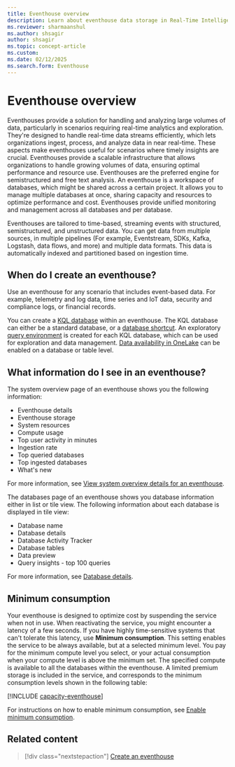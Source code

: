 ```yaml
---
title: Eventhouse overview
description: Learn about eventhouse data storage in Real-Time Intelligence.
ms.reviewer: sharmaanshul
ms.author: shsagir
author: shsagir
ms.topic: concept-article
ms.custom:
ms.date: 02/12/2025
ms.search.form: Eventhouse
---
```

# Eventhouse overview

Eventhouses provide a solution for handling and analyzing large volumes of data, particularly in scenarios requiring real-time analytics and exploration. They're designed to handle real-time data streams efficiently, which lets organizations ingest, process, and analyze data in near real-time. These aspects make eventhouses useful for scenarios where timely insights are crucial. Eventhouses provide a scalable infrastructure that allows organizations to handle growing volumes of data, ensuring optimal performance and resource use. Eventhouses are the preferred engine for semistructured and free text analysis. An eventhouse is a workspace of databases, which might be shared across a certain project. It allows you to manage multiple databases at once, sharing capacity and resources to optimize performance and cost. Eventhouses provide unified monitoring and management across all databases and per database.

Eventhouses are tailored to time-based, streaming events with structured, semistructured, and unstructured data. You can get data from multiple sources, in multiple pipelines (For example, Eventstream, SDKs, Kafka, Logstash, data flows, and more) and multiple data formats. This data is automatically indexed and partitioned based on ingestion time.

## When do I create an eventhouse?

Use an eventhouse for any scenario that includes event-based data. For example, telemetry and log data, time series and IoT data, security and compliance logs, or financial records.

You can create a [KQL database](create-database.md) within an eventhouse. The KQL database can either be a standard database, or a [database shortcut](database-shortcut.md). An exploratory [query environment](create-database.md#explore-your-kql-database) is created for each KQL database, which can be used for exploration and data management. [Data availability in OneLake](one-logical-copy.md) can be enabled on a database or table level.

## What information do I see in an eventhouse?

The system overview page of an eventhouse shows you the following information:

* Eventhouse details
* Eventhouse storage
* System resources
* Compute usage
* Top user activity in minutes
* Ingestion rate
* Top queried databases
* Top ingested databases
* What's new

For more information, see [View system overview details for an eventhouse](manage-monitor-eventhouse.md#view-system-overview-details-for-an-eventhouse).

The databases page of an eventhouse shows you database information either in list or tile view. The following information about each database is displayed in tile view:

* Database name
* Database details
* Database Activity Tracker
* Database tables
* Data preview
* Query insights - top 100 queries

For more information, see [Database details](manage-monitor-database.md#database-details).

## Minimum consumption

Your eventhouse is designed to optimize cost by suspending the service when not in use. When reactivating the service, you might encounter a latency of a few seconds. If you have highly time-sensitive systems that can't tolerate this latency, use **Minimum consumption**. This setting enables the service to be always available, but at a selected minimum level. You pay for the minimum compute level you select, or your actual consumption when your compute level is above the minimum set. The specified compute is available to all the databases within the eventhouse. A limited premium storage is included in the service, and corresponds to the minimum consumption levels shown in the following table:

[!INCLUDE [capacity-eventhouse](includes/capacity-eventhouse.md)]

For instructions on how to enable minimum consumption, see [Enable minimum consumption](manage-monitor-eventhouse.md#enable-minimum-consumption).

## Related content

> [!div class="nextstepaction"]
> [Create an eventhouse](create-eventhouse.md)
